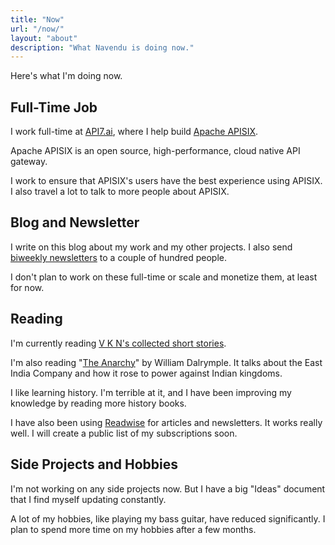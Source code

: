 ```yaml
---
title: "Now"
url: "/now/"
layout: "about"
description: "What Navendu is doing now."
---
```


Here's what I'm doing now.

## Full-Time Job

I work full-time at [API7.ai](https://api7.ai/), where I help build [Apache APISIX](https://apisix.apache.org/).

Apache APISIX is an open source, high-performance, cloud native API gateway.

I work to ensure that APISIX's users have the best experience using APISIX. I also travel a lot to talk to more people about APISIX.

## Blog and Newsletter

I write on this blog about my work and my other projects. I also send [biweekly newsletters](/subscribe/) to a couple of hundred people.

I don't plan to work on these full-time or scale and monetize them, at least for now.

## Reading

I'm currently reading [V K N's collected short stories](https://www.goodreads.com/book/show/17971843-v-k-n).

I'm also reading "[The Anarchy](https://www.goodreads.com/book/show/42972023-the-anarchy)" by William Dalrymple. It talks about the East India Company and how it rose to power against Indian kingdoms.

I like learning history. I'm terrible at it, and I have been improving my knowledge by reading more history books.

I have also been using [Readwise](https://readwise.io/i/navendu4) for articles and newsletters. It works really well. I will create a public list of my subscriptions soon.

## Side Projects and Hobbies

I'm not working on any side projects now. But I have a big "Ideas" document that I find myself updating constantly.

A lot of my hobbies, like playing my bass guitar, have reduced significantly. I plan to spend more time on my hobbies after a few months.
